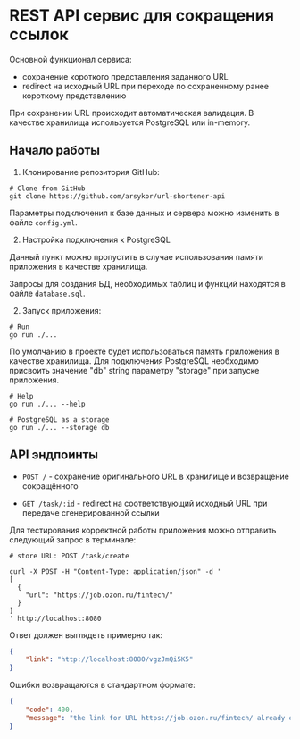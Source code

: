 # REST API сервис для сокращения ссылок

Основной функционал сервиса:

* сохранение короткого представления заданного URL
* redirect на исходный URL при переходе по сохраненному ранее короткому представлению

 
При сохранении URL происходит автоматическая валидация.
В качестве хранилища используется PostgreSQL или in-memory.

## Начало работы
1. Клонирование репозитория GitHub:

```shell
# Clone from GitHub
git clone https://github.com/arsykor/url-shortener-api
```
Параметры подключения к базе данных и сервера можно изменить в файле `config.yml`.

2. Настройка подключения к PostgreSQL



Данный пункт можно пропустить в случае использования памяти приложения в качестве хранилища.

Запросы для создания БД, необходимых таблиц и функций находятся в файле  `database.sql`.

2. Запуск приложения:

```shell
# Run
go run ./...
```
По умолчанию в проекте будет использоваться память приложения в качестве хранилища. Для подключения PostgreSQL необходимо присвоить значение "db" string параметру "storage" при запуске приложения.

```shell
# Help
go run ./... --help

# PostgreSQL as a storage
go run ./... --storage db 
```

## API эндпоинты



* `POST /` - сохранение оригинального URL в хранилище и возвращение сокращённого

* `GET /task/:id` - redirect на соответствующий исходный URL при передаче сгенерированной ссылки 

Для тестирования корректной работы приложения можно отправить следующий запрос в терминале:

```shell
# store URL: POST /task/create

curl -X POST -H "Content-Type: application/json" -d '
[
  {
    "url": "https://job.ozon.ru/fintech/"
  }
]
' http://localhost:8080
```
Ответ должен выглядеть примерно так:
```json
{
    "link": "http://localhost:8080/vgzJmQi5K5"
}
```
Ошибки возвращаются в стандартном формате:

```json
{
    "code": 400,
    "message": "the link for URL https://job.ozon.ru/fintech/ already exists, try using ID = vgzJmQi5K5"
}
```
